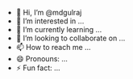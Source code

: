 - 👋 Hi, I’m @mdgulraj
- 👀 I’m interested in ...
- 🌱 I’m currently learning ...
- 💞️ I’m looking to collaborate on ...
- 📫 How to reach me ...
- 😄 Pronouns: ...
- ⚡ Fun fact: ...

<!---
mdgulraj/mdgulraj is a ✨ special ✨ repository because its `README.md` (this file) appears on your GitHub profile.
You can click the Preview link to take a look at your changes.
--->

